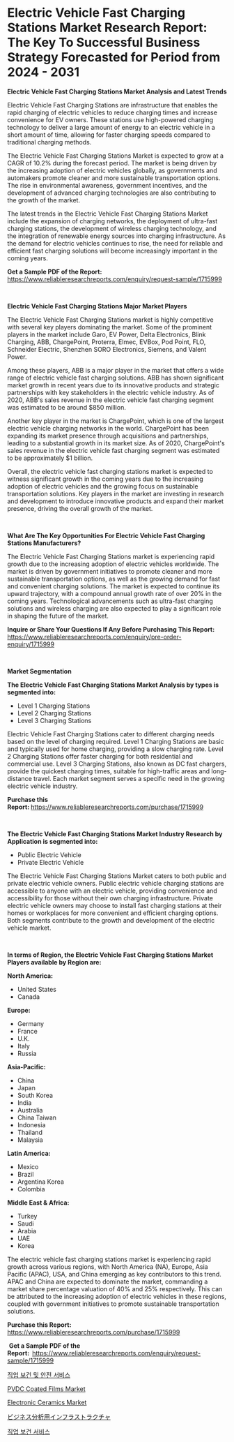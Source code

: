 <p><h1>Electric Vehicle Fast Charging Stations Market Research Report: The Key To Successful Business Strategy Forecasted for Period from 2024 - 2031</h1></p><p><strong>Electric Vehicle Fast Charging Stations Market Analysis and Latest Trends</strong></p>
<p><p>Electric Vehicle Fast Charging Stations are infrastructure that enables the rapid charging of electric vehicles to reduce charging times and increase convenience for EV owners. These stations use high-powered charging technology to deliver a large amount of energy to an electric vehicle in a short amount of time, allowing for faster charging speeds compared to traditional charging methods.</p><p>The Electric Vehicle Fast Charging Stations Market is expected to grow at a CAGR of 10.2% during the forecast period. The market is being driven by the increasing adoption of electric vehicles globally, as governments and automakers promote cleaner and more sustainable transportation options. The rise in environmental awareness, government incentives, and the development of advanced charging technologies are also contributing to the growth of the market.</p><p>The latest trends in the Electric Vehicle Fast Charging Stations Market include the expansion of charging networks, the deployment of ultra-fast charging stations, the development of wireless charging technology, and the integration of renewable energy sources into charging infrastructure. As the demand for electric vehicles continues to rise, the need for reliable and efficient fast charging solutions will become increasingly important in the coming years.</p></p>
<p><strong>Get a Sample PDF of the Report:&nbsp;</strong> <a href="https://www.reliableresearchreports.com/enquiry/request-sample/1715999">https://www.reliableresearchreports.com/enquiry/request-sample/1715999</a></p>
<p>&nbsp;</p>
<p><strong>Electric Vehicle Fast Charging Stations Major Market Players</strong></p>
<p><p>The Electric Vehicle Fast Charging Stations market is highly competitive with several key players dominating the market. Some of the prominent players in the market include Garo, EV Power, Delta Electronics, Blink Charging, ABB, ChargePoint, Proterra, Elmec, EVBox, Pod Point, FLO, Schneider Electric, Shenzhen SORO Electronics, Siemens, and Valent Power.</p><p>Among these players, ABB is a major player in the market that offers a wide range of electric vehicle fast charging solutions. ABB has shown significant market growth in recent years due to its innovative products and strategic partnerships with key stakeholders in the electric vehicle industry. As of 2020, ABB's sales revenue in the electric vehicle fast charging segment was estimated to be around $850 million.</p><p>Another key player in the market is ChargePoint, which is one of the largest electric vehicle charging networks in the world. ChargePoint has been expanding its market presence through acquisitions and partnerships, leading to a substantial growth in its market size. As of 2020, ChargePoint's sales revenue in the electric vehicle fast charging segment was estimated to be approximately $1 billion.</p><p>Overall, the electric vehicle fast charging stations market is expected to witness significant growth in the coming years due to the increasing adoption of electric vehicles and the growing focus on sustainable transportation solutions. Key players in the market are investing in research and development to introduce innovative products and expand their market presence, driving the overall growth of the market.</p></p>
<p>&nbsp;</p>
<p><strong>What Are The Key Opportunities For Electric Vehicle Fast Charging Stations Manufacturers?</strong></p>
<p><p>The Electric Vehicle Fast Charging Stations market is experiencing rapid growth due to the increasing adoption of electric vehicles worldwide. The market is driven by government initiatives to promote cleaner and more sustainable transportation options, as well as the growing demand for fast and convenient charging solutions. The market is expected to continue its upward trajectory, with a compound annual growth rate of over 20% in the coming years. Technological advancements such as ultra-fast charging solutions and wireless charging are also expected to play a significant role in shaping the future of the market.</p></p>
<p><strong>Inquire or Share Your Questions If Any Before Purchasing This Report:</strong> <a href="https://www.reliableresearchreports.com/enquiry/pre-order-enquiry/1715999">https://www.reliableresearchreports.com/enquiry/pre-order-enquiry/1715999</a></p>
<p>&nbsp;</p>
<p><strong>Market Segmentation</strong></p>
<p><strong>The Electric Vehicle Fast Charging Stations Market Analysis by types is segmented into:</strong></p>
<p><ul><li>Level 1 Charging Stations</li><li>Level 2 Charging Stations</li><li>Level 3 Charging Stations</li></ul></p>
<p><p>Electric Vehicle Fast Charging Stations cater to different charging needs based on the level of charging required. Level 1 Charging Stations are basic and typically used for home charging, providing a slow charging rate. Level 2 Charging Stations offer faster charging for both residential and commercial use. Level 3 Charging Stations, also known as DC fast chargers, provide the quickest charging times, suitable for high-traffic areas and long-distance travel. Each market segment serves a specific need in the growing electric vehicle industry.</p></p>
<p><strong>Purchase this Report:&nbsp;</strong><a href="https://www.reliableresearchreports.com/purchase/1715999">https://www.reliableresearchreports.com/purchase/1715999</a></p>
<p>&nbsp;</p>
<p><strong>The Electric Vehicle Fast Charging Stations Market Industry Research by Application is segmented into:</strong></p>
<p><ul><li>Public Electric Vehicle</li><li>Private Electric Vehicle</li></ul></p>
<p><p>The Electric Vehicle Fast Charging Stations Market caters to both public and private electric vehicle owners. Public electric vehicle charging stations are accessible to anyone with an electric vehicle, providing convenience and accessibility for those without their own charging infrastructure. Private electric vehicle owners may choose to install fast charging stations at their homes or workplaces for more convenient and efficient charging options. Both segments contribute to the growth and development of the electric vehicle market.</p></p>
<p>&nbsp;</p>
<p><strong>In terms of Region, the Electric Vehicle Fast Charging Stations Market Players available by Region are:</strong></p>
<p>
    <p> <strong> North America: </strong>
        <ul>
            <li>United States</li>
            <li>Canada</li>
        </ul>
        </p> 
    <p> <strong> Europe: </strong>
        <ul>
            <li>Germany</li>
            <li>France</li>
            <li>U.K.</li>
            <li>Italy</li>
            <li>Russia</li>
        </ul>
        </p> 
    <p> <strong> Asia-Pacific: </strong>
        <ul>
            <li>China</li>
            <li>Japan</li>
            <li>South Korea</li>
            <li>India</li>
            <li>Australia</li>
            <li>China Taiwan</li>
            <li>Indonesia</li>
            <li>Thailand</li>
            <li>Malaysia</li>
        </ul>
        </p> 
    <p> <strong> Latin America: </strong>
        <ul>
            <li>Mexico</li>
            <li>Brazil</li>
            <li>Argentina Korea</li>
            <li>Colombia</li>
        </ul>
        </p> 
    <p> <strong> Middle East & Africa: </strong>
        <ul>
            <li>Turkey</li>
            <li>Saudi</li>
            <li>Arabia</li>
            <li>UAE</li>
            <li>Korea</li>
        </ul>
    </p>
    </p>
<p><p>The electric vehicle fast charging stations market is experiencing rapid growth across various regions, with North America (NA), Europe, Asia Pacific (APAC), USA, and China emerging as key contributors to this trend. APAC and China are expected to dominate the market, commanding a market share percentage valuation of 40% and 25% respectively. This can be attributed to the increasing adoption of electric vehicles in these regions, coupled with government initiatives to promote sustainable transportation solutions.</p></p>
<p><strong>Purchase this Report: </strong><a href="https://www.reliableresearchreports.com/purchase/1715999">https://www.reliableresearchreports.com/purchase/1715999</a></p>
<p>&nbsp;<strong>Get a Sample PDF of the Report:&nbsp;&nbsp;</strong><a href="https://www.reliableresearchreports.com/enquiry/request-sample/1715999">https://www.reliableresearchreports.com/enquiry/request-sample/1715999</a></p>
<p><strong></strong></p>
<p><p><a href="https://medium.com/@royross51/%EC%A7%81%EC%97%85-%EA%B1%B4%EA%B0%95-%EC%95%88%EC%A0%84-%EC%84%9C%EB%B9%84%EC%8A%A4-%EC%8B%9C%EC%9E%A5-%EC%A0%90%EC%9C%A0%EC%9C%A8-%EB%B3%80%ED%99%94-%EB%B0%8F-%EC%8B%9C%EC%9E%A5-%EC%84%B1%EC%9E%A5-%EB%8F%99%ED%96%A5-2024-2031-077379893557">직업 보건 및 안전 서비스</a></p><p><a href="https://view.publitas.com/reportprime-1/pvdc-coated-films-market-size-growth-outlook-from-2024-to-2031-projecting-at-markets-trends-analysis-by-application-regional-outlook-and-revenue/">PVDC Coated Films Market</a></p><p><a href="https://view.publitas.com/reportprime-1/global-electronic-ceramics-market-by-types-applications-and-major-players-with-regional-growth-rate-analysis-and-development-situation-from-2024-to-2031/">Electronic Ceramics Market</a></p><p><a href="https://medium.com/@minnieebert2827/%E3%83%93%E3%82%B8%E3%83%8D%E3%82%B9%E3%82%A2%E3%83%8A%E3%83%AA%E3%83%86%E3%82%A3%E3%82%AF%E3%82%B9%E5%B8%82%E5%A0%B4%E8%A6%8F%E6%A8%A1%E3%81%AE%E3%82%A4%E3%83%B3%E3%83%95%E3%83%A9%E3%82%B9%E3%83%88%E3%83%A9%E3%82%AF%E3%83%81%E3%83%A3-%E5%B8%82%E5%A0%B4%E3%81%AE%E5%B1%95%E6%9C%9B%E3%81%A8%E5%B8%82%E5%A0%B4%E4%BA%88%E6%B8%AC-2024%E5%B9%B4%E3%81%8B%E3%82%892031%E5%B9%B4%E3%81%BE%E3%81%A7-afbf7da801a1">ビジネス分析用インフラストラクチャ</a></p><p><a href="https://medium.com/@royross51/%EC%A7%81%EC%97%85-%EA%B1%B4%EA%B0%95-%EC%84%9C%EB%B9%84%EC%8A%A4-%EC%8B%9C%EC%9E%A5-%EA%B7%9C%EB%AA%A8-%EC%8B%9C%EC%9E%A5-%EC%A0%84%EB%A7%9D-%EB%B0%8F-%EC%8B%9C%EC%9E%A5-%EC%98%88%EC%B8%A1-2024%EB%85%84%EB%B6%80%ED%84%B0-2031%EB%85%84%EA%B9%8C%EC%A7%80-0f3ecd243acc">직업 보건 서비스</a></p></p>